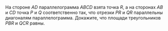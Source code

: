 На  стороне  $AD$   параллелограмма  $ABCD$   взята  точка $R$, а на сторонах $AB$ и $CD$ точка $P$ и $Q$ соответственно так, что отрезки $PR$ и $QR$ параллельны диагоналям параллелограмма. Докажите, что площади треугольников $PBR$ и $QCR$ равны.